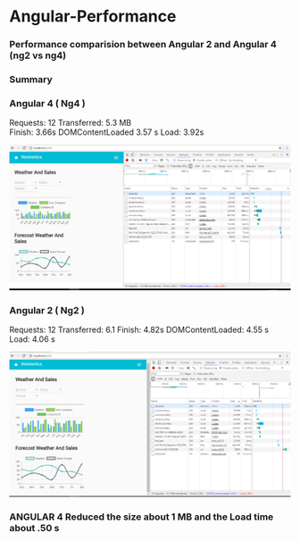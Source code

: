 # Angular-Performance
 


### Performance comparision between Angular 2 and Angular 4 (ng2 vs ng4)

### Summary


### Angular 4 ( Ng4 )
Requests: 12 
Transferred: 5.3 MB  
Finish: 3.66s
DOMContentLoaded 3.57 s
Load: 3.92s


![Alt text](/ng4_performance.PNG)

### Angular 2 ( Ng2 )

Requests: 12
Transferred: 6.1 
Finish: 4.82s
DOMContentLoaded: 4.55 s
Load: 4.06 s

![Alt text](/ng2_performance.PNG)

### ANGULAR 4 Reduced the size about 1 MB and the Load time about .50 s
